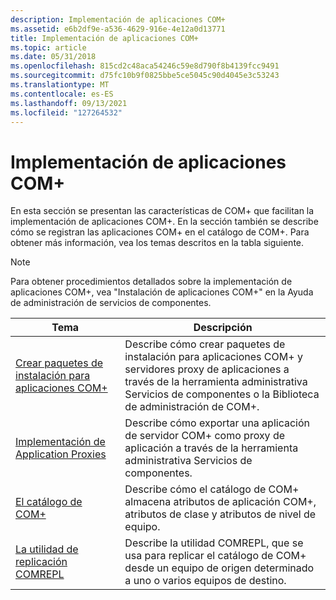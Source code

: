 ```yaml
---
description: Implementación de aplicaciones COM+
ms.assetid: e6b2df9e-a536-4629-916e-4e12a0d13771
title: Implementación de aplicaciones COM+
ms.topic: article
ms.date: 05/31/2018
ms.openlocfilehash: 815cd2c48aca54246c59e8d790f8b4139fcc9491
ms.sourcegitcommit: d75fc10b9f0825bbe5ce5045c90d4045e3c53243
ms.translationtype: MT
ms.contentlocale: es-ES
ms.lasthandoff: 09/13/2021
ms.locfileid: "127264532"
---
```

# <a name="deploying-com-applications"></a>Implementación de aplicaciones COM+

En esta sección se presentan las características de COM+ que facilitan la implementación de aplicaciones COM+. En la sección también se describe cómo se registran las aplicaciones COM+ en el catálogo de COM+. Para obtener más información, vea los temas descritos en la tabla siguiente.

> [!Note]  
> Para obtener procedimientos detallados sobre la implementación de aplicaciones COM+, vea "Instalación de aplicaciones COM+" en la Ayuda de administración de servicios de componentes.

 



| Tema                                                                                                                       | Descripción                                                                                                                                                                                    |
|-----------------------------------------------------------------------------------------------------------------------------|------------------------------------------------------------------------------------------------------------------------------------------------------------------------------------------------|
| [Crear paquetes de instalación para aplicaciones COM+](creating-installation-packages-for-com--applications.md)<br/> | Describe cómo crear paquetes de instalación para aplicaciones COM+ y servidores proxy de aplicaciones a través de la herramienta administrativa Servicios de componentes o la Biblioteca de administración de COM+. <br/> |
| [Implementación de Application Proxies](deploying-application-proxies.md)<br/>                                               | Describe cómo exportar una aplicación de servidor COM+ como proxy de aplicación a través de la herramienta administrativa Servicios de componentes.<br/>                                                       |
| [El catálogo de COM+](the-com--catalog.md)<br/>                                                                         | Describe cómo el catálogo de COM+ almacena atributos de aplicación COM+, atributos de clase y atributos de nivel de equipo.<br/>                                                                 |
| [La utilidad de replicación COMREPL](the-comrepl-replication-utility.md)<br/>                                           | Describe la utilidad COMREPL, que se usa para replicar el catálogo de COM+ desde un equipo de origen determinado a uno o varios equipos de destino.<br/>                                            |



 

 

 




